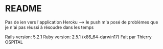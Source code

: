# README


Pas de ien vers l'application Heroku --> le push m'a posé de problèmes que je n'ai pas réussi à résoudre dans les temps

Rails version: 5.2.1
Ruby version: 2.5.1 (x86_64-darwin17)
Fait par Thierry OSPITAL

